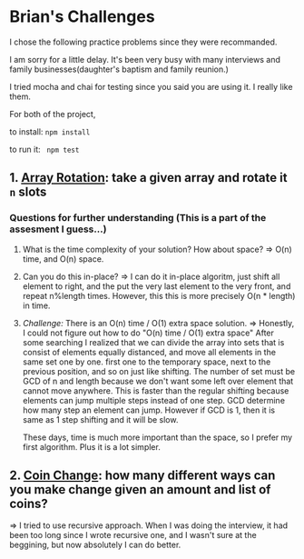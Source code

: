 # Brian's Challenges

I chose the following practice problems since they were recommanded.

I am sorry for a little delay. It's been very busy with many interviews and family businesses(daughter's baptism and family reunion.)

I tried mocha and chai for testing since you said you are using it. I really like them.

For both of the project, 

to install:
``` npm install ```

to run it:
``` npm test```


## 1. [Array Rotation](array_rotate): take a given array and rotate it `n` slots

### Questions for further understanding (This is a part of the assesment I guess...)

1. What is the time complexity of your solution? How about space?
=> O(n) time, and O(n) space.

2. Can you do this in-place?
=> I can do it in-place algoritm, just shift all element to right, 
	and the put the very last element to the very front, and repeat n%length times. However, this this is more precisely O(n * length) in time.

3. *Challenge:* There is an O(n) time / O(1) extra space solution. 
=>	Honestly, I could not figure out how to do "O(n) time / O(1) extra space"
	After some searching I realized that we can divide the array into sets that is consist of elements equally distanced, 
	and move all elements in the same set one by one. first one to the temporary space, next to the previous position, 
	and so on just like shifting. 
	The number of set must be GCD of n and length because we don't want some left over element that cannot move anywhere.
	This is faster than the regular shifting because elements can jump multiple steps instead of one step. 
	GCD determine how many step an element can jump.
	However if GCD is 1, then it is same as 1 step shifting and it will be slow.

	These days, time is much more important than the space, so I prefer my first algorithm. Plus it is a lot simpler.


## 2. [Coin Change](coin_change): how many different ways can you make change given an amount and list of coins?

=>	I tried to use recursive approach. When I was doing the interview, 
	it had been too long since I wrote recursive one, and I wasn't sure at the beggining, but now absolutely I can do better.

